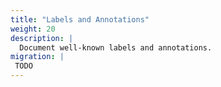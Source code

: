 ```yaml
---
title: "Labels and Annotations"
weight: 20
description: |
  Document well-known labels and annotations.
migration: |
 TODO
---
```

